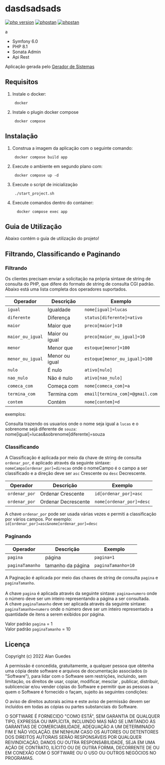 # dasdsadsads

[![php version](https://img.shields.io/badge/php-v8.1-blue?style=flat&logo=php)](php/composer.json#L6)
[![phpstan](https://img.shields.io/badge/symfony-level%2010-brightgreen.svg?style=flat)](CONTRIBUTING.md#phpstan)
[![phpstan](https://img.shields.io/badge/sonata_admin-level%2010-brightgreen.svg?style=flat)](CONTRIBUTING.md#phpstan)

a
<br>

* Symfony 6.0
* PHP 8.1
* Sonata Admin
* Api Rest


Aplicação gerada pelo <a target="_blank" href="https://geradordesistemas.com.br/">Gerador de Sistemas</a>


## Requisitos
1. Instale o docker:

        docker
2. Instale o plugin docker compose

        docker compose

## Instalação

1. Construa a imagem da aplicação com o seguinte comando:

        docker compose build app

2. Execute o ambiente em segundo plano com:

        docker compose up -d
3. Execute o script de inicialização

        ./start_project.sh

4. Execute comandos dentro do container:

         docker compose exec app

## Guia de Utilização

Abaixo contém o guia de utilização do projeto!


## Filtrando, Classificando e Paginando

### Filtrando

Os clientes precisam enviar a solicitação na própria sintaxe de string de consulta do PHP, que difere do formato de
string de consulta CGI padrão. Abaixo está uma lista completa dos operadores suportados.


| Operador         | Descrição       | Exemplo
|------------------|-----------------| -----------------
| `igual`          | Igualdade       | `nome[igual]=lucas`
| `diferente`      | Diferença       | `status[diferente]=ativo`
| `maior`          | Maior que       | `preco[maior]=10`
| `maior_ou_igual` | Maior ou igual  | `preco[maior_ou_igual]=10`
| `menor`          | Menor que       | `estoque[menor]=100`
| `menor_ou_igual` | Menor ou igual  | `estoque[menor_ou_igual]=100`
| `nulo`           | É nulo          | `ativo[nulo]`
| `nao_nulo`       | Não é nulo      | `ativo[nao_nulo]`
| `comeca_com`     | Começa com      | `nome[comeca_com]=a`
| `termina_com`    | Termina com     | `email[termina_com]=@gmail.com`
| `contem`         | Contém          | `nome[contem]=d`

exemplos:

Consulta trazendo os usuarios onde o nome seja igual a `lucas` e o sobrenome
sejá diferente de `souza`:   nome[igual]=lucas&sobrenome[diferente]=souza

### Classificando

A Classificação é aplicada por meio da chave de string de consulta `ordenar_por`,
é aplicado através da seguinte sintaxe: `nomeCampo[ordenar_por]=direcao`
onde o nomeCampo é o campo a ser classificado e a direção deve ser `asc` Crescente ou `desc` Decrescente.

| Operador      | Descrição      | Exemplo
|---------------|----------------| -----------------
| `ordenar_por` | Ordenar Crescente       | `id[ordenar_por]=asc`
| `ordenar_por`     | Ordenar Decrescente | `nome[ordenar_por]=desc`

A chave `ordenar_por` pode ser usada várias vezes e permiti a classificação por vários campos.
Por exemplo: `id[ordenar_por]=asc&nome[ordenar_por]=desc`


### Paginando
| Operador        | Descrição         | Exemplo
|-----------------|-------------------| -----------------
| `pagina`        | página            | `pagina=1`
| `paginaTamanho` | tamanho da página | `paginaTamanho=10`

A Paginação é aplicada por meio das chaves de string de consulta `pagina` e `paginaTamanho`. <br><br>
A chave `pagina` é aplicada através da seguinte sintaxe: `pagina=numero` onde o número deve ser um inteiro representando a página a ser consultada. <br>
A chave `paginaTamanho` deve ser aplicada através da seguinte sintaxe: `paginaTamanho=numero` onde o número deve ser um inteiro representado a quantidade de itens a
serem exibidos por página.

Valor padrão `pagina` = 1 <br>
Valor padrão `paginaTamanho` = 10

## Licença
Copyright (c) 2022 Alan Guedes

A permissão é concedida, gratuitamente, a qualquer pessoa que obtenha uma cópia deste software e arquivos de
documentação associados (o "Software"), para lidar com o Software sem restrições, incluindo, sem limitação,
os direitos de usar, copiar, modificar, mesclar , publicar, distribuir, sublicenciar e/ou vender cópias do
Software e permitir que as pessoas a quem o Software é fornecido o façam, sujeito às seguintes condições:


O aviso de direitos autorais acima e este aviso de permissão devem ser incluídos em todas as cópias
ou partes substanciais do Software.

O SOFTWARE É FORNECIDO "COMO ESTÁ", SEM GARANTIA DE QUALQUER TIPO, EXPRESSA OU IMPLÍCITA, INCLUINDO MAS
NÃO SE LIMITANDO ÀS GARANTIAS DE COMERCIABILIDADE, ADEQUAÇÃO A UM DETERMINADO FIM E NÃO VIOLAÇÃO. EM NENHUM
CASO OS AUTORES OU DETENTORES DOS DIREITOS AUTORAIS SERÃO RESPONSÁVEIS POR QUALQUER REIVINDICAÇÃO, DANOS OU
OUTRA RESPONSABILIDADE, SEJA EM UMA AÇÃO DE CONTRATO, ILÍCITO OU DE OUTRA FORMA, DECORRENTE DE OU EM CONEXÃO
COM O SOFTWARE OU O USO OU OUTROS NEGÓCIOS NO PROGRAMAS.
